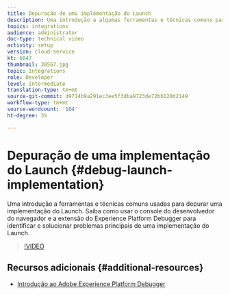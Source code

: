 ```yaml
---
title: Depuração de uma implementação do Launch
description: Uma introdução a algumas ferramentas e técnicas comuns para depurar uma implementação do Launch. Saiba como usar o console do desenvolvedor do navegador e a extensão do Experience Platform Debugger para identificar e solucionar problemas principais de uma implementação do Launch.
topics: integrations
audience: administrator
doc-type: technical video
activity: setup
version: cloud-service
kt: 6047
thumbnail: 38567.jpg
topic: Integrations
role: Developer
level: Intermediate
translation-type: tm+mt
source-git-commit: d9714b9a291ec3ee5f3dba9723de72bb120d2149
workflow-type: tm+mt
source-wordcount: '104'
ht-degree: 3%

---
```



# Depuração de uma implementação do Launch {#debug-launch-implementation}

Uma introdução a ferramentas e técnicas comuns usadas para depurar uma implementação do Launch. Saiba como usar o console do desenvolvedor do navegador e a extensão do Experience Platform Debugger para identificar e solucionar problemas principais de uma implementação do Launch.

>[!VIDEO](https://video.tv.adobe.com/v/38567?quality=12&learn=on)

## Recursos adicionais {#additional-resources}

* [Introdução ao Adobe Experience Platform Debugger](https://docs.adobe.com/content/help/en/platform-learn/tutorials/data-ingestion/web-sdk/introduction-to-the-experience-platform-debugger.html)
